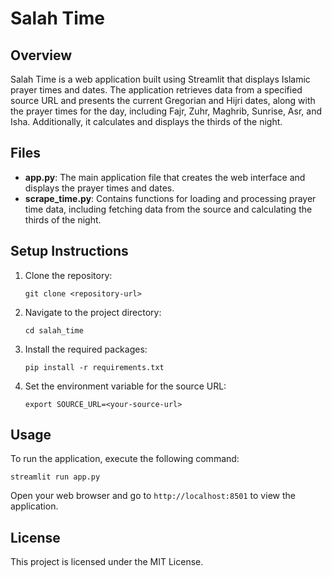 # Salah Time

## Overview
Salah Time is a web application built using Streamlit that displays Islamic prayer times and dates. The application retrieves data from a specified source URL and presents the current Gregorian and Hijri dates, along with the prayer times for the day, including Fajr, Zuhr, Maghrib, Sunrise, Asr, and Isha. Additionally, it calculates and displays the thirds of the night.

## Files
- **app.py**: The main application file that creates the web interface and displays the prayer times and dates.
- **scrape_time.py**: Contains functions for loading and processing prayer time data, including fetching data from the source and calculating the thirds of the night.

## Setup Instructions
1. Clone the repository:
   ```
   git clone <repository-url>
   ```
2. Navigate to the project directory:
   ```
   cd salah_time
   ```
3. Install the required packages:
   ```
   pip install -r requirements.txt
   ```
4. Set the environment variable for the source URL:
   ```
   export SOURCE_URL=<your-source-url>
   ```

## Usage
To run the application, execute the following command:
```
streamlit run app.py
```
Open your web browser and go to `http://localhost:8501` to view the application.

## License
This project is licensed under the MIT License.